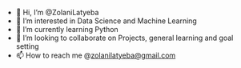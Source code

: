- 👋 Hi, I’m @ZolaniLatyeba
- 👀 I’m interested in Data Science and Machine Learning
- 🌱 I’m currently learning Python
- 💞️ I’m looking to collaborate on Projects, general learning and goal setting
- 📫 How to reach me @zolanilatyeba@gmail.com

<!---
ZolaniLatyeba/ZolaniLatyeba is a ✨ special ✨ repository because its `README.md` (this file) appears on your GitHub profile.
You can click the Preview link to take a look at your changes.
--->

